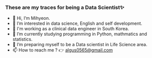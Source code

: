 
### These are my traces for being a Data Scientist✨

- 👋 Hi, I’m Mihyeon.
- 👀 I’m interested in data science, English and self development.
- 🙋 I'm working as a clinical data engineer in South Korea.
- 🌱 I’m currently studying programming in Python, mathmatics and statistics.
- 💞️ I’m preparing myself to be a Data scientist in Life Science area.
- 📫 How to reach me ? 👉 algus0565@gmail.com

